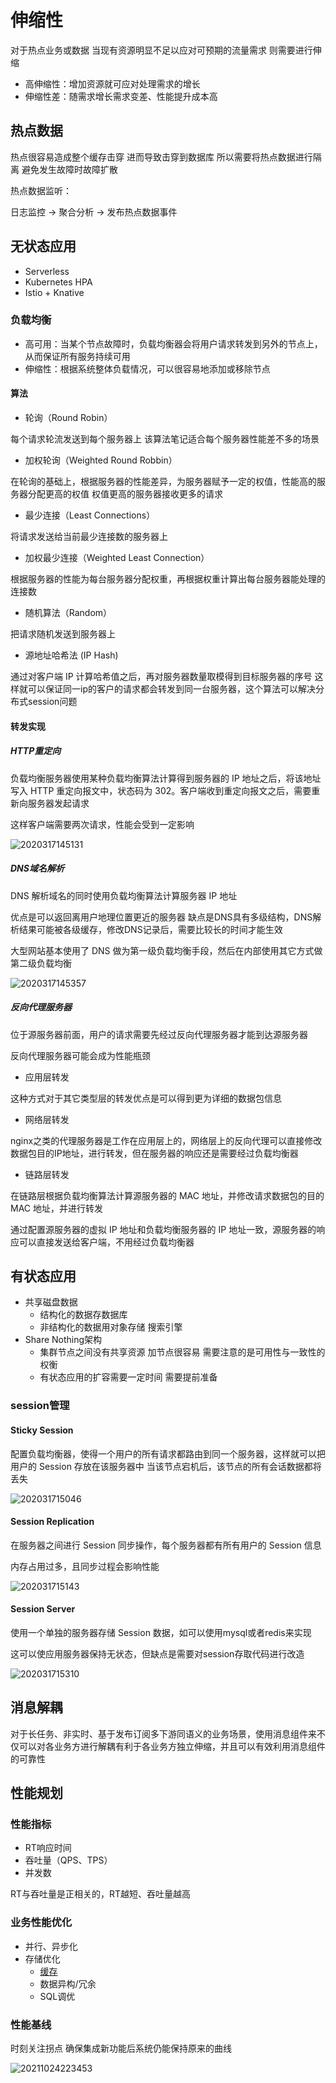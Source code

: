 # 伸缩性

对于热点业务或数据 当现有资源明显不足以应对可预期的流量需求 则需要进行伸缩

- 高伸缩性：增加资源就可应对处理需求的增长
- 伸缩性差：随需求增长需求变差、性能提升成本高

## 热点数据

热点很容易造成整个缓存击穿 进而导致击穿到数据库 所以需要将热点数据进行隔离 避免发生故障时故障扩散

热点数据监听：

日志监控 -> 聚合分析 -> 发布热点数据事件

## 无状态应用

- Serverless
- Kubernetes HPA
- Istio + Knative

### 负载均衡

- 高可用：当某个节点故障时，负载均衡器会将用户请求转发到另外的节点上，从而保证所有服务持续可用
- 伸缩性：根据系统整体负载情况，可以很容易地添加或移除节点

#### 算法

- 轮询（Round Robin）

每个请求轮流发送到每个服务器上
该算法笔记适合每个服务器性能差不多的场景

- 加权轮询（Weighted Round Robbin）

在轮询的基础上，根据服务器的性能差异，为服务器赋予一定的权值，性能高的服务器分配更高的权值
权值更高的服务器接收更多的请求

- 最少连接（Least Connections）

将请求发送给当前最少连接数的服务器上

- 加权最少连接（Weighted Least Connection）

根据服务器的性能为每台服务器分配权重，再根据权重计算出每台服务器能处理的连接数

- 随机算法（Random）

把请求随机发送到服务器上

- 源地址哈希法 (IP Hash)

通过对客户端 IP 计算哈希值之后，再对服务器数量取模得到目标服务器的序号
这样就可以保证同一ip的客户的请求都会转发到同一台服务器，这个算法可以解决分布式session问题

#### 转发实现

##### HTTP重定向

负载均衡服务器使用某种负载均衡算法计算得到服务器的 IP 地址之后，将该地址写入 HTTP 重定向报文中，状态码为 302。客户端收到重定向报文之后，需要重新向服务器发起请求

这样客户端需要两次请求，性能会受到一定影响

![2020317145131](/assets/2020317145131.jpg)

##### DNS域名解析

DNS 解析域名的同时使用负载均衡算法计算服务器 IP 地址

优点是可以返回离用户地理位置更近的服务器
缺点是DNS具有多级结构，DNS解析结果可能被各级缓存，修改DNS记录后，需要比较长的时间才能生效

大型网站基本使用了 DNS 做为第一级负载均衡手段，然后在内部使用其它方式做第二级负载均衡

![2020317145357](/assets/2020317145357.jpg)

##### 反向代理服务器

位于源服务器前面，用户的请求需要先经过反向代理服务器才能到达源服务器

反向代理服务器可能会成为性能瓶颈

- 应用层转发

这种方式对于其它类型层的转发优点是可以得到更为详细的数据包信息

- 网络层转发

nginx之类的代理服务器是工作在应用层上的，网络层上的反向代理可以直接修改数据包目的IP地址，进行转发，但在服务器的响应还是需要经过负载均衡器

- 链路层转发

在链路层根据负载均衡算法计算源服务器的 MAC 地址，并修改请求数据包的目的 MAC 地址，并进行转发

通过配置源服务器的虚拟 IP 地址和负载均衡服务器的 IP 地址一致，源服务器的响应可以直接发送给客户端，不用经过负载均衡器

## 有状态应用

- 共享磁盘数据
  - 结构化的数据存数据库
  - 非结构化的数据用对象存储 搜索引擎
- Share Nothing架构
  - 集群节点之间没有共享资源 加节点很容易 需要注意的是可用性与一致性的权衡
  - 有状态应用的扩容需要一定时间 需要提前准备

### session管理

#### Sticky Session

配置负载均衡器，使得一个用户的所有请求都路由到同一个服务器，这样就可以把用户的 Session 存放在该服务器中
当该节点宕机后，该节点的所有会话数据都将丢失

![202031715046](/assets/202031715046.png)

#### Session Replication

在服务器之间进行 Session 同步操作，每个服务器都有所有用户的 Session 信息

内存占用过多，且同步过程会影响性能

![202031715143](/assets/202031715143.png)

#### Session Server

使用一个单独的服务器存储 Session 数据，如可以使用mysql或者redis来实现

这可以使应用服务器保持无状态，但缺点是需要对session存取代码进行改造

![202031715310](/assets/202031715310.png)

## 消息解耦

对于长任务、非实时、基于发布订阅多下游同语义的业务场景，使用消息组件来不仅可以对各业务方进行解耦有利于各业务方独立伸缩，并且可以有效利用消息组件的可靠性

## 性能规划

### 性能指标

- RT响应时间
- 吞吐量（QPS、TPS）
- 并发数

RT与吞吐量是正相关的，RT越短、吞吐量越高

### 业务性能优化

- 并行、异步化
- 存储优化
  - [缓存](/软件工程/架构/系统设计/缓存.md)
  - 数据异构/冗余
  - SQL调优

### 性能基线

时刻关注拐点 确保集成新功能后系统仍能保持原来的曲线

![20211024223453](/assets/20211024223453.png)
